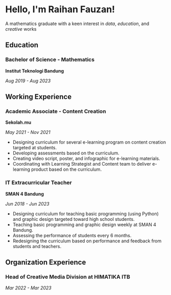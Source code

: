 # Hello, I'm Raihan Fauzan!
A mathematics graduate with a keen interest in *data*, *education*, and *creative* works

## Education

### Bachelor of Science - Mathematics

**Institut Teknologi Bandung**

*Aug 2019 - Aug 2023*

## Working Experience

### Academic Associate - Content Creation

**Sekolah.mu**

*May 2021 - Nov 2021*

- Designing curriculum for several e-learning program on content creation targeted at students.
- Developing assessments based on the curriculum.
- Creating video script, poster, and infographic for e-learning materials.
- Coordinating with Learning Strategist and Content team to deliver e-learning product based on the curriculum.

### IT Extracurricular Teacher

**SMAN 4 Bandung**

*Jun 2018 - Jun 2023*

- Designing curriculum for teaching basic programming (using Python) and graphic design targeted
toward high school students.
- Teaching basic programming and graphic design weekly at SMAN 4 Bandung.
- Assessing the performance of students every 6 months.
- Redesigning the curriculum based on performance and feedback from students and teachers.

## Organization Experience

### Head of Creative Media Division at HIMATIKA ITB

*Mar 2022 - Mar 2023*
